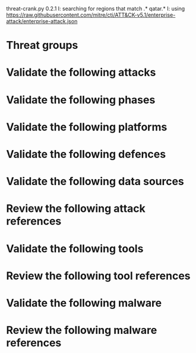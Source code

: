 threat-crank.py 0.2.1
I: searching for regions that match .* qatar.*
I: using https://raw.githubusercontent.com/mitre/cti/ATT&CK-v5.1/enterprise-attack/enterprise-attack.json
# Threat groups


# Validate the following attacks


# Validate the following phases


# Validate the following platforms


# Validate the following defences


# Validate the following data sources


# Review the following attack references


# Validate the following tools


# Review the following tool references


# Validate the following malware


# Review the following malware references


